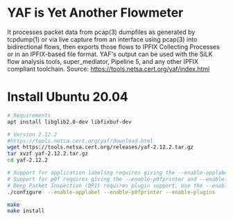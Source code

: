 # YAF is Yet Another Flowmeter
It processes packet data from pcap(3) dumpfiles as generated by tcpdump(1) or via live capture from an interface using pcap(3) into bidirectional flows, then exports those flows to IPFIX Collecting Processes or in an IPFIX-based file format. YAF's output can be used with the SiLK flow analysis tools, super_mediator, Pipeline 5, and any other IPFIX compliant toolchain.
Source: https://tools.netsa.cert.org/yaf/index.html

# Install Ubuntu 20.04


```bash
# Requirements
apt install libglib2.0-dev libfixbuf-dev

# Version 2.12.2
#https://tools.netsa.cert.org/yaf/download.html
wget https://tools.netsa.cert.org/releases/yaf-2.12.2.tar.gz
tar xvzf yaf-2.12.2.tar.gz
cd yaf-2.12.2

# Support for application labeling requires giving the --enable-applabel option to ./configure.
# Support for p0f requires giving the --enable-p0fprinter and --enable-applabel options to ./configure.
# Deep Packet Inspection (DPI) requires plugin support. Use the --enable-plugins option to ./configure.
./configure  --enable-applabel --enable-p0fprinter --enable-plugins

make
make install
```

